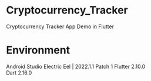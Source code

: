 # Cryptocurrency_Tracker
Cryptocurrency Tracker App Demo in Flutter 

# Environment
Android Studio Electric Eel | 2022.1.1 Patch 1
Flutter 2.10.0 <br>
Dart 2.16.0 <br>
